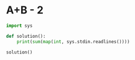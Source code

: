 # A+B - 2

```python
import sys

def solution():
    print(sum(map(int, sys.stdin.readlines())))

solution()
```

